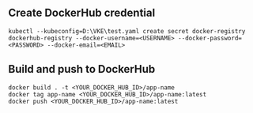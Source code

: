 ## Create DockerHub credential

```
kubectl --kubeconfig=D:\VKE\test.yaml create secret docker-registry dockerhub-registry --docker-username=<USERNAME> --docker-password=<PASSWORD> --docker-email=<EMAIL>
```

## Build and push to DockerHub

```
docker build . -t <YOUR_DOCKER_HUB_ID>/app-name
docker tag app-name <YOUR_DOCKER_HUB_ID>/app-name:latest
docker push <YOUR_DOCKER_HUB_ID>/app-name:latest
```
